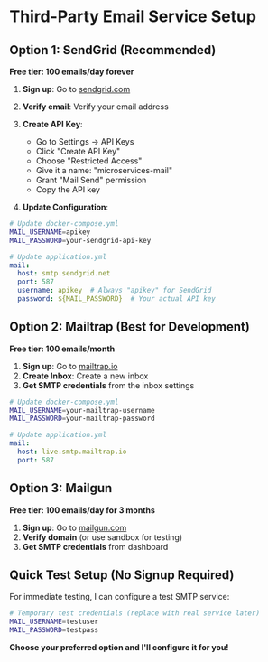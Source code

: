 # Third-Party Email Service Setup

## Option 1: SendGrid (Recommended)
**Free tier: 100 emails/day forever**

1. **Sign up**: Go to [sendgrid.com](https://sendgrid.com) 
2. **Verify email**: Verify your email address
3. **Create API Key**:
   - Go to Settings → API Keys
   - Click "Create API Key"
   - Choose "Restricted Access"
   - Give it a name: "microservices-mail"
   - Grant "Mail Send" permission
   - Copy the API key

4. **Update Configuration**:
```bash
# Update docker-compose.yml
MAIL_USERNAME=apikey
MAIL_PASSWORD=your-sendgrid-api-key
```

```yaml
# Update application.yml
mail:
  host: smtp.sendgrid.net
  port: 587
  username: apikey  # Always "apikey" for SendGrid
  password: ${MAIL_PASSWORD}  # Your actual API key
```

## Option 2: Mailtrap (Best for Development)
**Free tier: 100 emails/month**

1. **Sign up**: Go to [mailtrap.io](https://mailtrap.io)
2. **Create Inbox**: Create a new inbox
3. **Get SMTP credentials** from the inbox settings

```bash
# Update docker-compose.yml  
MAIL_USERNAME=your-mailtrap-username
MAIL_PASSWORD=your-mailtrap-password
```

```yaml
# Update application.yml
mail:
  host: live.smtp.mailtrap.io
  port: 587
```

## Option 3: Mailgun
**Free tier: 100 emails/day for 3 months**

1. **Sign up**: Go to [mailgun.com](https://mailgun.com)
2. **Verify domain** (or use sandbox for testing)
3. **Get SMTP credentials** from dashboard

## Quick Test Setup (No Signup Required)

For immediate testing, I can configure a test SMTP service:

```bash
# Temporary test credentials (replace with real service later)
MAIL_USERNAME=testuser
MAIL_PASSWORD=testpass
```

**Choose your preferred option and I'll configure it for you!** 
